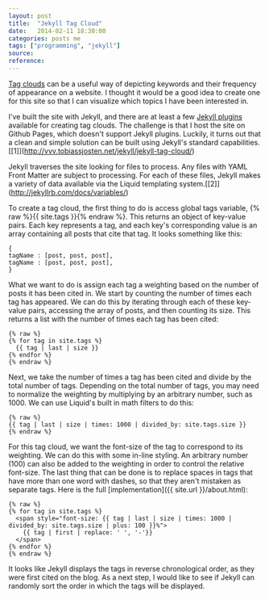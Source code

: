 ```yaml
---
layout: post
title:  "Jekyll Tag Cloud"
date:   2014-02-11 18:30:00
categories: posts me
tags: ["programming", "jekyll"]
source:
reference:
---
```


[Tag clouds](http://en.wikipedia.org/wiki/Tag_cloud) can be a useful way of depicting keywords and their frequency of appearance on a website.  I thought it would be a good idea to create one for this site so that I can visualize which topics I have been interested in.

I've built the site with Jekyll, and there are at least a few [Jekyll plugins](http://jekyllrb.com/docs/plugins/) available for creating tag clouds.  The challenge is that I host the site on Github Pages, which doesn't support Jekyll plugins.  Luckily, it turns out that a clean and simple solution can be built using Jekyll's standard capabilities.[\[1]](http://vvv.tobiassjosten.net/jekyll/jekyll-tag-cloud/)

Jekyll traverses the site looking for files to process. Any files with YAML Front Matter are subject to processing. For each of these files, Jekyll makes a variety of data available via the Liquid templating system.[\[2]](http://jekyllrb.com/docs/variables/)

To create a tag cloud, the first thing to do is access global tags variable, {% raw %}{{ site.tags }}{% endraw %}.  This returns an object of key-value pairs.  Each key represents a tag, and each key's corresponding value is an array containing all posts that cite that tag.  It looks something like this:

	{
	tagName : [post, post, post],
	tagName : [post, post, post],
	}

What we want to do is assign each tag a weighting based on the number of posts it has been cited in.  We start by counting the number of times each tag has appeared.  We can do this by iterating through each of these key-value pairs, accessing the array of posts, and then counting its size.  This returns a list with the number of times each tag has been cited:

	{% raw %}
	{% for tag in site.tags %}
	  {{ tag | last | size }}
	{% endfor %}
	{% endraw %}

Next, we take the number of times a tag has been cited and divide by the total number of tags.  Depending on the total number of tags, you may need to normalize the weighting by multiplying by an arbitrary number, such as 1000.  We can use Liquid's built in math filters to do this:

	{% raw %}
	{{ tag | last | size | times: 1000 | divided_by: site.tags.size }}
	{% endraw %}

For this tag cloud, we want the font-size of the tag to correspond to its weighting.
We can  do this with some in-line styling.  An arbitrary number (100) can also be added to the weighting in order to control the relative font-size.  The last thing that can be done is to replace spaces in tags that have more than one word with dashes, so that they aren't mistaken as separate tags.  Here is the full [implementation]({{ site.url }}/about.html):

	{% raw %}
	{% for tag in site.tags %}
	  <span style="font-size: {{ tag | last | size | times: 1000 | divided_by: site.tags.size | plus: 100 }}%">
	    {{ tag | first | replace: ' ', '-'}}
	  </span>
	{% endfor %}
	{% endraw %}

It looks like Jekyll displays the tags in reverse chronological order, as they were first cited on the blog.  As a next step, I would like to see if Jekyll can randomly sort the order in which the tags will be displayed.